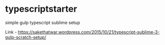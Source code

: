 # typescriptstarter
simple gulp typescript sublime setup

Link - https://sakethatwar.wordpress.com/2015/10/21/typescript-sublime-3-gulp-scratch-setup/
